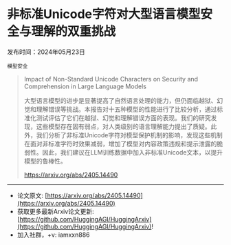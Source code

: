 # 非标准Unicode字符对大型语言模型安全与理解的双重挑战
发布时间：2024年05月23日

`模型安全`
> Impact of Non-Standard Unicode Characters on Security and Comprehension in Large Language Models
>
> 大型语言模型的进步是显著提高了自然语言处理的能力，但仍面临越狱、幻觉和理解错误等挑战。本报告对十五种模型的性能进行了比较分析，通过标准化测试评估了它们在越狱、幻觉和理解错误方面的表现。我们的研究发现，这些模型存在固有弱点，对人类级别的语言理解能力提出了质疑。此外，我们分析了非标准Unicode字符对模型保护机制的影响，发现这些机制在面对非标准字符时效果减弱，增加了模型对内容政策违规和提示泄露的脆弱性。因此，我们建议在LLM训练数据中加入非标准Unicode文本，以提升模型的鲁棒性。
>
> https://arxiv.org/abs/2405.14490


<hr />

- 论文原文: [https://arxiv.org/abs/2405.14490](https://arxiv.org/abs/2405.14490)
- 获取更多最新Arxiv论文更新: [https://github.com/HuggingAGI/HuggingArxiv](https://github.com/HuggingAGI/HuggingArxiv)!
- 加入社群，+v: iamxxn886